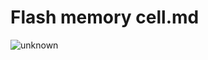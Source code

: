 # Flash memory cell.md

![unknown](https://user-images.githubusercontent.com/26210075/153851595-29f9c1e5-fe4f-4be1-9726-e0b106aef300.png)
